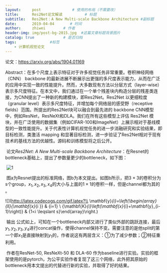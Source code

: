 ```yaml
---
layout:     post              # 使用的布局（不需要改）
title:      Res2Net论文解读          # 标题
subtitle:   Res2Net：A New Multi-scale Backbone Architecture #副标题
date:       2019-04-04       # 时间
author:     zhiwei        # 作者
header-img: img/post-bg-2015.jpg  #这篇文章标题背景图片
catalog: true             # 是否归档
tags:               #标签
    - 计算机视觉论文
---
```



论文：<https://arxiv.org/abs/1904.01169>

​	Abstract：在多个尺度上表示特征对于许多视觉任务非常重要。卷积神经网络（CNN） backbone 的最新进展不断展示出更强的多尺度表示能力，从而在广泛的应用中实现一致的性能提升。然而，大多数现有方法以分层方式（layer-wise）表示多尺度特征。在本文中，我们通过在一个单个残差块内构造分层的残差类连接，为CNN提出了一种新的构建模块，即Res2Net。Res2Net 以更细粒度（granular level）表示多尺度特征，并增加每个网络层的感受野（receptive fields）范围。所提出的Res2Net块可以融合到最先进的 backbone CNN模型中，例如ResNet，ResNeXt和DLA。我们在所有这些模型上评估 Res2Net 模块，并在广泛使用的数据集（例如CIFAR-100和ImageNet）上展示相对于基线模型的一致性能提升。关于代表性计算机视觉任务的进一步消融研究和实验结果，即目标检测，类激活 mapping 和显著目标检测，进一步验证了Res2Net相对于现有技术的基线方法的优越性。源码和训练模型将之后公开。

​	论文*Res2Net: A New Multi-scale Backbone Architecture*：在Resnet的bottleneck基础上，提出了参数量更少的bottleneck，如下图：

​      ![1](http://ws4.sinaimg.cn/large/007ccxpDgy1g1qvjragn5j30g50bnjru.jpg)           

​	图a为Resnet提出的标准网络，图b为本文提出。如图b所示，把$3 \times 3$的卷积分为s个group，${x_1},{x_2},{x_3},{x_4}​$的大小与上面的$1 \times 1$的卷积一样，但是channel都为其的   。

![](http://latex.codecogs.com/gif.latex?\\ \mathbf{y}_{i}=\left\{\begin{array}{ll}{\mathbf{x}_{i }} & {i=1} \\ {\mathbf{K}_{i}\left(\mathbf{x}_{i}+\mathbf{y}_{i-1}\right)} & {1<i \leqslant s}\end{array}\right.)


​	输出   公式如上，可知在一个bottleneck内部又进行了类似外部的跳跃连接，最后${y_1},{y_2},{y_3},{y_4}$进行concat操作，使得channel保持不变。需要注意的是他split的第一个即$x_1$是直接映射到$y_1​$的，作者说这有两层含义：①为了减少参数；②特征重利用。

​	作者在ResNet-50, ResNeXt-50 和 DLA-60 作为baseline进行实验。实验的框架使用的是pytorch，为公平实验作者复现了这三个网络，此外把其原始的bottleneck用本文提出的代替进行新的实验，并取得了好的结果。

